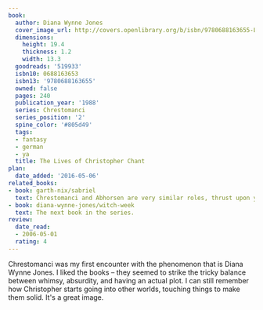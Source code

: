 ```yaml
---
book:
  author: Diana Wynne Jones
  cover_image_url: http://covers.openlibrary.org/b/isbn/9780688163655-L.jpg
  dimensions:
    height: 19.4
    thickness: 1.2
    width: 13.3
  goodreads: '519933'
  isbn10: 0688163653
  isbn13: '9780688163655'
  owned: false
  pages: 240
  publication_year: '1988'
  series: Chrestomanci
  series_position: '2'
  spine_color: '#805d49'
  tags:
  - fantasy
  - german
  - ya
  title: The Lives of Christopher Chant
plan:
  date_added: '2016-05-06'
related_books:
- book: garth-nix/sabriel
  text: Chrestomanci and Abhorsen are very similar roles, thrust upon young children.
- book: diana-wynne-jones/witch-week
  text: The next book in the series.
review:
  date_read:
  - 2006-05-01
  rating: 4
---
```


Chrestomanci was my first encounter with the phenomenon that is Diana Wynne Jones. I liked the books – they seemed to
strike the tricky balance between whimsy, absurdity, and having an actual plot. I can still remember how Christopher
starts going into other worlds, touching things to make them solid. It's a great image.
